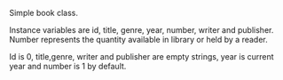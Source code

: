 Simple book class.

Instance variables are id, title, genre, year, number, writer and publisher.
Number represents the quantity available in library or held by a reader.

Id is 0, title,genre, writer and publisher are empty strings, year is current year and number is 1 by default.
